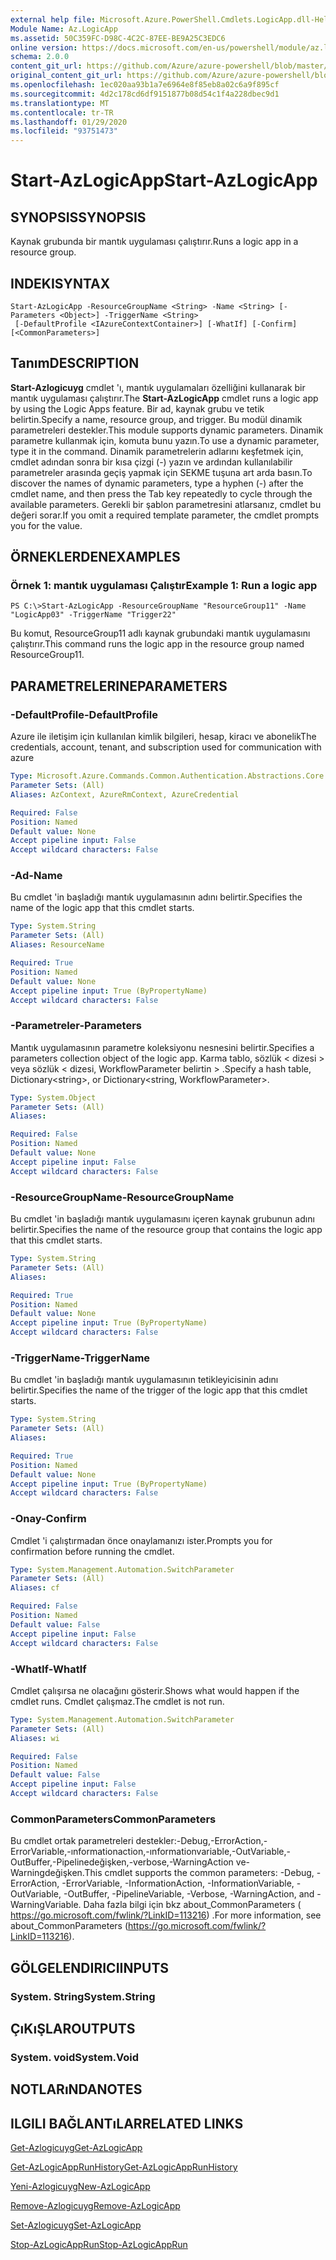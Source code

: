 ```yaml
---
external help file: Microsoft.Azure.PowerShell.Cmdlets.LogicApp.dll-Help.xml
Module Name: Az.LogicApp
ms.assetid: 50C359FC-D98C-4C2C-87EE-BE9A25C3EDC6
online version: https://docs.microsoft.com/en-us/powershell/module/az.logicapp/start-azlogicapp
schema: 2.0.0
content_git_url: https://github.com/Azure/azure-powershell/blob/master/src/LogicApp/LogicApp/help/Start-AzLogicApp.md
original_content_git_url: https://github.com/Azure/azure-powershell/blob/master/src/LogicApp/LogicApp/help/Start-AzLogicApp.md
ms.openlocfilehash: 1ec020aa93b1a7e6964e8f85eb8a02c6a9f895cf
ms.sourcegitcommit: 4d2c178cd6df9151877b08d54c1f4a228dbec9d1
ms.translationtype: MT
ms.contentlocale: tr-TR
ms.lasthandoff: 01/29/2020
ms.locfileid: "93751473"
---
```

# <span data-ttu-id="ba4a4-101">Start-AzLogicApp</span><span class="sxs-lookup"><span data-stu-id="ba4a4-101">Start-AzLogicApp</span></span>

## <span data-ttu-id="ba4a4-102">SYNOPSIS</span><span class="sxs-lookup"><span data-stu-id="ba4a4-102">SYNOPSIS</span></span>
<span data-ttu-id="ba4a4-103">Kaynak grubunda bir mantık uygulaması çalıştırır.</span><span class="sxs-lookup"><span data-stu-id="ba4a4-103">Runs a logic app in a resource group.</span></span>

## <span data-ttu-id="ba4a4-104">INDEKI</span><span class="sxs-lookup"><span data-stu-id="ba4a4-104">SYNTAX</span></span>

```
Start-AzLogicApp -ResourceGroupName <String> -Name <String> [-Parameters <Object>] -TriggerName <String>
 [-DefaultProfile <IAzureContextContainer>] [-WhatIf] [-Confirm] [<CommonParameters>]
```

## <span data-ttu-id="ba4a4-105">Tanım</span><span class="sxs-lookup"><span data-stu-id="ba4a4-105">DESCRIPTION</span></span>
<span data-ttu-id="ba4a4-106">**Start-Azlogicuyg** cmdlet 'ı, mantık uygulamaları özelliğini kullanarak bir mantık uygulaması çalıştırır.</span><span class="sxs-lookup"><span data-stu-id="ba4a4-106">The **Start-AzLogicApp** cmdlet runs a logic app by using the Logic Apps feature.</span></span>
<span data-ttu-id="ba4a4-107">Bir ad, kaynak grubu ve tetik belirtin.</span><span class="sxs-lookup"><span data-stu-id="ba4a4-107">Specify a name, resource group, and trigger.</span></span>
<span data-ttu-id="ba4a4-108">Bu modül dinamik parametreleri destekler.</span><span class="sxs-lookup"><span data-stu-id="ba4a4-108">This module supports dynamic parameters.</span></span>
<span data-ttu-id="ba4a4-109">Dinamik parametre kullanmak için, komuta bunu yazın.</span><span class="sxs-lookup"><span data-stu-id="ba4a4-109">To use a dynamic parameter, type it in the command.</span></span>
<span data-ttu-id="ba4a4-110">Dinamik parametrelerin adlarını keşfetmek için, cmdlet adından sonra bir kısa çizgi (-) yazın ve ardından kullanılabilir parametreler arasında geçiş yapmak için SEKME tuşuna art arda basın.</span><span class="sxs-lookup"><span data-stu-id="ba4a4-110">To discover the names of dynamic parameters, type a hyphen (-) after the cmdlet name, and then press the Tab key repeatedly to cycle through the available parameters.</span></span>
<span data-ttu-id="ba4a4-111">Gerekli bir şablon parametresini atlarsanız, cmdlet bu değeri sorar.</span><span class="sxs-lookup"><span data-stu-id="ba4a4-111">If you omit a required template parameter, the cmdlet prompts you for the value.</span></span>

## <span data-ttu-id="ba4a4-112">ÖRNEKLERDEN</span><span class="sxs-lookup"><span data-stu-id="ba4a4-112">EXAMPLES</span></span>

### <span data-ttu-id="ba4a4-113">Örnek 1: mantık uygulaması Çalıştır</span><span class="sxs-lookup"><span data-stu-id="ba4a4-113">Example 1: Run a logic app</span></span>
```
PS C:\>Start-AzLogicApp -ResourceGroupName "ResourceGroup11" -Name "LogicApp03" -TriggerName "Trigger22"
```

<span data-ttu-id="ba4a4-114">Bu komut, ResourceGroup11 adlı kaynak grubundaki mantık uygulamasını çalıştırır.</span><span class="sxs-lookup"><span data-stu-id="ba4a4-114">This command runs the logic app in the resource group named ResourceGroup11.</span></span>

## <span data-ttu-id="ba4a4-115">PARAMETRELERINE</span><span class="sxs-lookup"><span data-stu-id="ba4a4-115">PARAMETERS</span></span>

### <span data-ttu-id="ba4a4-116">-DefaultProfile</span><span class="sxs-lookup"><span data-stu-id="ba4a4-116">-DefaultProfile</span></span>
<span data-ttu-id="ba4a4-117">Azure ile iletişim için kullanılan kimlik bilgileri, hesap, kiracı ve abonelik</span><span class="sxs-lookup"><span data-stu-id="ba4a4-117">The credentials, account, tenant, and subscription used for communication with azure</span></span>

```yaml
Type: Microsoft.Azure.Commands.Common.Authentication.Abstractions.Core.IAzureContextContainer
Parameter Sets: (All)
Aliases: AzContext, AzureRmContext, AzureCredential

Required: False
Position: Named
Default value: None
Accept pipeline input: False
Accept wildcard characters: False
```

### <span data-ttu-id="ba4a4-118">-Ad</span><span class="sxs-lookup"><span data-stu-id="ba4a4-118">-Name</span></span>
<span data-ttu-id="ba4a4-119">Bu cmdlet 'in başladığı mantık uygulamasının adını belirtir.</span><span class="sxs-lookup"><span data-stu-id="ba4a4-119">Specifies the name of the logic app that this cmdlet starts.</span></span>

```yaml
Type: System.String
Parameter Sets: (All)
Aliases: ResourceName

Required: True
Position: Named
Default value: None
Accept pipeline input: True (ByPropertyName)
Accept wildcard characters: False
```

### <span data-ttu-id="ba4a4-120">-Parametreler</span><span class="sxs-lookup"><span data-stu-id="ba4a4-120">-Parameters</span></span>
<span data-ttu-id="ba4a4-121">Mantık uygulamasının parametre koleksiyonu nesnesini belirtir.</span><span class="sxs-lookup"><span data-stu-id="ba4a4-121">Specifies a parameters collection object of the logic app.</span></span>
<span data-ttu-id="ba4a4-122">Karma tablo, sözlük \< dizesi \> veya sözlük \< dizesi, WorkflowParameter belirtin \> .</span><span class="sxs-lookup"><span data-stu-id="ba4a4-122">Specify a hash table, Dictionary\<string\>, or Dictionary\<string, WorkflowParameter\>.</span></span>

```yaml
Type: System.Object
Parameter Sets: (All)
Aliases:

Required: False
Position: Named
Default value: None
Accept pipeline input: False
Accept wildcard characters: False
```

### <span data-ttu-id="ba4a4-123">-ResourceGroupName</span><span class="sxs-lookup"><span data-stu-id="ba4a4-123">-ResourceGroupName</span></span>
<span data-ttu-id="ba4a4-124">Bu cmdlet 'in başladığı mantık uygulamasını içeren kaynak grubunun adını belirtir.</span><span class="sxs-lookup"><span data-stu-id="ba4a4-124">Specifies the name of the resource group that contains the logic app that this cmdlet starts.</span></span>

```yaml
Type: System.String
Parameter Sets: (All)
Aliases:

Required: True
Position: Named
Default value: None
Accept pipeline input: True (ByPropertyName)
Accept wildcard characters: False
```

### <span data-ttu-id="ba4a4-125">-TriggerName</span><span class="sxs-lookup"><span data-stu-id="ba4a4-125">-TriggerName</span></span>
<span data-ttu-id="ba4a4-126">Bu cmdlet 'in başladığı mantık uygulamasının tetikleyicisinin adını belirtir.</span><span class="sxs-lookup"><span data-stu-id="ba4a4-126">Specifies the name of the trigger of the logic app that this cmdlet starts.</span></span>

```yaml
Type: System.String
Parameter Sets: (All)
Aliases:

Required: True
Position: Named
Default value: None
Accept pipeline input: True (ByPropertyName)
Accept wildcard characters: False
```

### <span data-ttu-id="ba4a4-127">-Onay</span><span class="sxs-lookup"><span data-stu-id="ba4a4-127">-Confirm</span></span>
<span data-ttu-id="ba4a4-128">Cmdlet 'i çalıştırmadan önce onaylamanızı ister.</span><span class="sxs-lookup"><span data-stu-id="ba4a4-128">Prompts you for confirmation before running the cmdlet.</span></span>

```yaml
Type: System.Management.Automation.SwitchParameter
Parameter Sets: (All)
Aliases: cf

Required: False
Position: Named
Default value: False
Accept pipeline input: False
Accept wildcard characters: False
```

### <span data-ttu-id="ba4a4-129">-WhatIf</span><span class="sxs-lookup"><span data-stu-id="ba4a4-129">-WhatIf</span></span>
<span data-ttu-id="ba4a4-130">Cmdlet çalışırsa ne olacağını gösterir.</span><span class="sxs-lookup"><span data-stu-id="ba4a4-130">Shows what would happen if the cmdlet runs.</span></span>
<span data-ttu-id="ba4a4-131">Cmdlet çalışmaz.</span><span class="sxs-lookup"><span data-stu-id="ba4a4-131">The cmdlet is not run.</span></span>

```yaml
Type: System.Management.Automation.SwitchParameter
Parameter Sets: (All)
Aliases: wi

Required: False
Position: Named
Default value: False
Accept pipeline input: False
Accept wildcard characters: False
```

### <span data-ttu-id="ba4a4-132">CommonParameters</span><span class="sxs-lookup"><span data-stu-id="ba4a4-132">CommonParameters</span></span>
<span data-ttu-id="ba4a4-133">Bu cmdlet ortak parametreleri destekler:-Debug,-ErrorAction,-ErrorVariable,-ınformationaction,-ınformationvariable,-OutVariable,-OutBuffer,-Pipelinedeğişken,-verbose,-WarningAction ve-Warningdeğişken.</span><span class="sxs-lookup"><span data-stu-id="ba4a4-133">This cmdlet supports the common parameters: -Debug, -ErrorAction, -ErrorVariable, -InformationAction, -InformationVariable, -OutVariable, -OutBuffer, -PipelineVariable, -Verbose, -WarningAction, and -WarningVariable.</span></span> <span data-ttu-id="ba4a4-134">Daha fazla bilgi için bkz about_CommonParameters ( https://go.microsoft.com/fwlink/?LinkID=113216) .</span><span class="sxs-lookup"><span data-stu-id="ba4a4-134">For more information, see about_CommonParameters (https://go.microsoft.com/fwlink/?LinkID=113216).</span></span>

## <span data-ttu-id="ba4a4-135">GÖLGELENDIRICI</span><span class="sxs-lookup"><span data-stu-id="ba4a4-135">INPUTS</span></span>

### <span data-ttu-id="ba4a4-136">System. String</span><span class="sxs-lookup"><span data-stu-id="ba4a4-136">System.String</span></span>

## <span data-ttu-id="ba4a4-137">ÇıKıŞLAR</span><span class="sxs-lookup"><span data-stu-id="ba4a4-137">OUTPUTS</span></span>

### <span data-ttu-id="ba4a4-138">System. void</span><span class="sxs-lookup"><span data-stu-id="ba4a4-138">System.Void</span></span>

## <span data-ttu-id="ba4a4-139">NOTLARıNDA</span><span class="sxs-lookup"><span data-stu-id="ba4a4-139">NOTES</span></span>

## <span data-ttu-id="ba4a4-140">ILGILI BAĞLANTıLAR</span><span class="sxs-lookup"><span data-stu-id="ba4a4-140">RELATED LINKS</span></span>

[<span data-ttu-id="ba4a4-141">Get-Azlogicuyg</span><span class="sxs-lookup"><span data-stu-id="ba4a4-141">Get-AzLogicApp</span></span>](./Get-AzLogicApp.md)

[<span data-ttu-id="ba4a4-142">Get-AzLogicAppRunHistory</span><span class="sxs-lookup"><span data-stu-id="ba4a4-142">Get-AzLogicAppRunHistory</span></span>](./Get-AzLogicAppRunHistory.md)

[<span data-ttu-id="ba4a4-143">Yeni-Azlogicuyg</span><span class="sxs-lookup"><span data-stu-id="ba4a4-143">New-AzLogicApp</span></span>](./New-AzLogicApp.md)

[<span data-ttu-id="ba4a4-144">Remove-Azlogicuyg</span><span class="sxs-lookup"><span data-stu-id="ba4a4-144">Remove-AzLogicApp</span></span>](./Remove-AzLogicApp.md)

[<span data-ttu-id="ba4a4-145">Set-Azlogicuyg</span><span class="sxs-lookup"><span data-stu-id="ba4a4-145">Set-AzLogicApp</span></span>](./Set-AzLogicApp.md)

[<span data-ttu-id="ba4a4-146">Stop-AzLogicAppRun</span><span class="sxs-lookup"><span data-stu-id="ba4a4-146">Stop-AzLogicAppRun</span></span>](./Stop-AzLogicAppRun.md)


